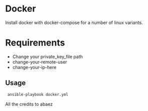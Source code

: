 Docker
=========

Install docker with docker-compose for a number of linux variants.

Requirements
============
- Change your private_key_file path
- change-your-remote-user
- change-your-ip-here

Usage
-----

``` sh
 ansible-playbook docker.yml
```

All the credits to abaez